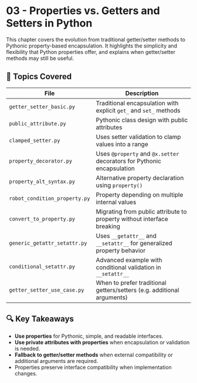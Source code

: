 # 03 - Properties vs. Getters and Setters in Python

This chapter covers the evolution from traditional getter/setter methods to Pythonic property-based encapsulation. It highlights the simplicity and flexibility that Python properties offer, and explains when getter/setter methods may still be useful.

## 📘 Topics Covered

| File                             | Description                                                              |
|----------------------------------|--------------------------------------------------------------------------|
| `getter_setter_basic.py`        | Traditional encapsulation with explicit `get_` and `set_` methods        |
| `public_attribute.py`           | Pythonic class design with public attributes                             |
| `clamped_setter.py`             | Uses setter validation to clamp values into a range                      |
| `property_decorator.py`         | Uses `@property` and `@x.setter` decorators for Pythonic encapsulation   |
| `property_alt_syntax.py`        | Alternative property declaration using `property()`                      |
| `robot_condition_property.py`   | Property depending on multiple internal values                           |
| `convert_to_property.py`        | Migrating from public attribute to property without interface breaking   |
| `generic_getattr_setattr.py`    | Uses `__getattr__` and `__setattr__` for generalized property behavior    |
| `conditional_setattr.py`        | Advanced example with conditional validation in `__setattr__`            |
| `getter_setter_use_case.py`     | When to prefer traditional getters/setters (e.g. additional arguments)   |

## 🔍 Key Takeaways

- **Use properties** for Pythonic, simple, and readable interfaces.
- **Use private attributes with properties** when encapsulation or validation is needed.
- **Fallback to getter/setter methods** when external compatibility or additional arguments are required.
- Properties preserve interface compatibility when implementation changes.


